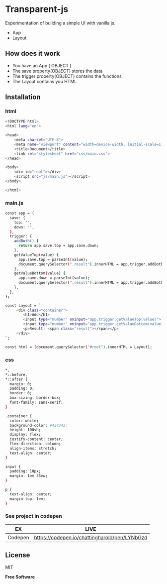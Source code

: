# Transparent-js

Experimentation of building a simple UI with vanilla js.

  - App 
  - Layout 


## How does it work

  - You have an App ( OBJECT )
  - The save property(OBJECT) stores the data
  - The trigger property(OBJECT) contains the functions
  - The Layout contains you HTML
  

## Installation

### html
```sh
<!DOCTYPE html>
<html lang="en">

<head>
    <meta charset="UTF-8">
    <meta name="viewport" content="width=device-width, initial-scale=1.0">
    <title>Document</title>
    <link rel="stylesheet" href="css/main.css">
</head>

<body>
    <div id="root"></div>
    <script src="js/main.js"></script>   
</body>

</html>
```

### main.js

```sh
const app = {
  save: {
    top: "",
    down: "",
  },
  trigger: {
    addBoth() {
      return app.save.top + app.save.down;
    },
    getValueTop(value) {
      app.save.top = parseInt(value);
      document.querySelector(".result").innerHTML = app.trigger.addBoth();
    },
    getValueBottom(value) {
      app.save.down = parseInt(value);
      document.querySelector(".result").innerHTML = app.trigger.addBoth();
    },
  },
};

const Layout = `
     <div class="container">
        <h1>Add</h1>
        <input type="number" oninput="app.trigger.getValueTop(value)">
        <input type="number" oninput="app.trigger.getValueBottom(value)">
        <p>Result: <span class="result"></span></p>
     </div>
`;

const html = (document.querySelector("#root").innerHTML = Layout);
```


### css

```sh
*,
*::before,
*::after {
  margin: 0;
  padding: 0;
  border: 0;
  box-sizing: border-box;
  font-family: sans-serif;
}

.container {
  color: white;
  background-color: #424242;
  height: 100vh;
  display: flex;
  justify-content: center;
  flex-direction: column;
  align-items: stretch;
  text-align: center;
}

input {
  padding: 10px;
  margin: 1em 35vw;
}

p {
  text-align: center;
  margin-top: 1em;
}
```


### See project in codepen

| EX | LIVE |
| ------ | ------ |
| Codepen | https://codepen.io/chattingharold/pen/LYNbGzd |



License
----

MIT


**Free Software**

